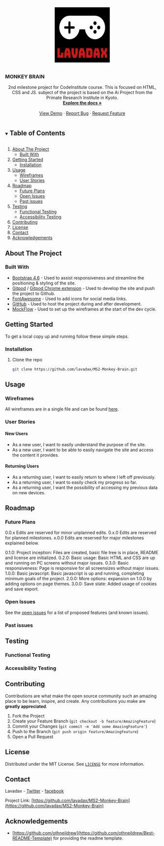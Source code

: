 <!-- PROJECT SHIELDS TODO-->


<!-- PROJECT LOGO -->
<br />
<p align="center">
    <a href="https://github.com/lavadax/MS2-Monkey-Brain">
        <img src="assets/images/logo.png" alt="Logo" width="200" height="200">
    </a>

  ### MONKEY BRAIN

  <p align="center">
    2nd milestone project for CodeInstitute course. This is focused on HTML, CSS and JS. subject of the project is based on the Ai Project from the Primate Research Institute in Kyoto.
    <br />
    <a href="https://github.com/lavadax/MS2-Monkey-Brain"><strong>Explore the docs »</strong></a>
    <br />
    <br />
    <a href="https://github.com/lavadax/MS2-Monkey-Brain">View Demo</a>
    ·
    <a href="https://github.com/lavadax/MS2-Monkey-Brain/issues">Report Bug</a>
    ·
    <a href="https://github.com/lavadax/MS2-Monkey-Brain/issues">Request Feature</a>
  </p>
</p>



<!-- TABLE OF CONTENTS -->
<details open="open">
    <summary><h2 style="display: inline-block">Table of Contents</h2></summary>
    <ol>
        <li>
            <a href="#about-the-project">About The Project</a>
            <ul>
            <li><a href="#built-with">Built With</a></li>
            </ul>
        </li>
        <li>
            <a href="#getting-started">Getting Started</a>
            <ul>
            <li><a href="#installation">Installation</a></li>
            </ul>
        </li>
        <li>
            <a href="#usage">Usage</a>
            <ul>
            <li><a href="#wireframes">Wireframes</a></li>
            <li><a href="#user-stories">User Stories</a></li>
            </ul></li>
        <li>
            <a href="#roadmap">Roadmap</a>
            <ul>
                <li><a href="#future-plans">Future Plans</a></li>
                <li><a href="#open-issues">Open Issues</a></li>
                <li><a href="#past-issues">Past issues</a></li>
            </ul>
        </li>
        <li>
            <a href="#testing">Testing</a>
            <ul>
                <li><a href="#functional-testing">Functional Testing</a></li>
                <li><a href="#accessibility-testing">Accessibility Testing</a></li>
            </ul>
        </li>
        <li><a href="#contributing">Contributing</a></li>
        <li><a href="#license">License</a></li>
        <li><a href="#contact">Contact</a></li>
        <li><a href="#acknowledgements">Acknowledgements</a></li>
    </ol>
</details>



<!-- ABOUT THE PROJECT-->
## About The Project

<!-- TODO add screenshots of finished project-->


### Built With

* [Bootstrap 4.6](https://getbootstrap.com/) - Used to assist responsiveness and streamline the positioning & styling of the site.
* [Gitpod](https://www.gitpod.io/) / [Gitpod Chrome extension](https://chrome.google.com/webstore/detail/gitpod-dev-environments-i/dodmmooeoklaejobgleioelladacbeki) - Used to develop the site and push the project to Github.
* [FontAwesome](https://fontawesome.com/) - Used to add icons for social media links.
* [GitHub](https://github.com) - Used to host the project during and after development.
* [MockFlow](https://mockflow.com/) - Used to set up the wireframes at the start of the dev cycle.



<!-- GETTING STARTED TODO expand on this-->
## Getting Started

To get a local copy up and running follow these simple steps.

### Installation

1. Clone the repo
   ```sh
   git clone https://github.com/lavadax/MS2-Monkey-Brain.git
   ```

<!-- USAGE EXAMPLES -->
## Usage

### Wireframes

All wireframes are in a single file and can be found [here](https://github.com/lavadax/MS2-Monkey-Brain/blob/master/documentation/ms2-wireframe.pdf).

### User Stories

#### New Users

* As a new user, I want to easily understand the purpose of the site.
* As a new user, I want to be able to easily navigate the site and access the content it provides.

#### Returning Users

* As a returning user, I want to easily return to where I left off previously.
* As a returning user, I want to easily check my progress so far.
* As a returning user, I want the possibility of accessing my previous data on new devices.

<!-- ROADMAP TODO-->
## Roadmap

### Future Plans

0.0.x Edits are reserved for minor unplanned edits.
0.x.0 Edits are reserved for planned milestones.
x.0.0 Edits are reserved for major milestones explained below.

0.1.0: Project inception: Files are created, basic file tree is in place, README and license are initialized.
0.2.0: Basic usage: Basic HTML and CSS are up and running on PC screens without major issues.
0.3.0: Basic responsiveness: Page is responsive for all screensizes without major issues.
1.0.0: Basic javascript: Basic javascript is up and running, completing minimum goals of the project.
2.0.0: More options: expansion on 1.0.0 by adding options on page themes.
3.0.0: Save state: Added usage of cookies and save export.

### Open Issues

See the [open issues](https://github.com/lavadax/MS2-Monkey-Brain/issues) for a list of proposed features (and known issues).

### Past issues


<!-- TESTING TODO-->
## Testing

### Functional Testing

### Accessibility Testing


<!-- CONTRIBUTING -->
## Contributing

Contributions are what make the open source community such an amazing place to be learn, inspire, and create. Any contributions you make are **greatly appreciated**.

1. Fork the Project
2. Create your Feature Branch (`git checkout -b feature/AmazingFeature`)
3. Commit your Changes (`git commit -m 'Add some AmazingFeature'`)
4. Push to the Branch (`git push origin feature/AmazingFeature`)
5. Open a Pull Request



<!-- LICENSE -->
## License

Distributed under the MIT License. See [`LICENSE`](https://github.com/lavadax/MS2-Monkey-Brain/blob/master/LICENSE.txt) for more information.



<!-- CONTACT -->
## Contact

Lavadax - [Twitter](https://twitter.com/LavadaxTwitch) - [facebook](https://www.facebook.com/Lavadax)

Project Link: [https://github.com/lavadax/MS2-Monkey-Brain](https://github.com/lavadax/MS2-Monkey-Brain)



<!-- ACKNOWLEDGEMENTS TODO-->
## Acknowledgements

* [https://github.com/othneildrew](https://github.com/othneildrew/Best-README-Template) for providing the readme template.
